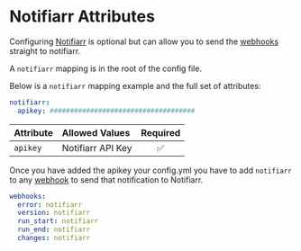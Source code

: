 # Notifiarr Attributes

Configuring [Notifiarr](https://notifiarr.com) is optional but can allow you to send the [webhooks](webhooks) straight to notifiarr.

A `notifiarr` mapping is in the root of the config file.

Below is a `notifiarr` mapping example and the full set of attributes:

```yaml
notifiarr:
  apikey: ####################################
```

| Attribute | Allowed Values                           | Required |
|:----------|:-----------------------------------------|:--------:|
| `apikey`  | Notifiarr API Key                        | &#9989;  |

Once you have added the apikey your config.yml you have to add `notifiarr` to any [webhook](webhooks) to send that notification to Notifiarr.

```yaml
webhooks:
  error: notifiarr
  version: notifiarr
  run_start: notifiarr
  run_end: notifiarr
  changes: notifiarr
```
